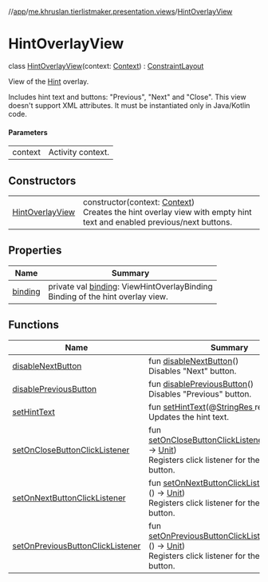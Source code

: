 //[app](../../../index.md)/[me.khruslan.tierlistmaker.presentation.views](../index.md)/[HintOverlayView](index.md)

# HintOverlayView

class [HintOverlayView](index.md)(context: [Context](https://developer.android.com/reference/kotlin/android/content/Context.html)) : [ConstraintLayout](https://developer.android.com/reference/kotlin/androidx/constraintlayout/widget/ConstraintLayout.html)

View of the [Hint](../../me.khruslan.tierlistmaker.presentation.utils.hints.core/-hint/index.md) overlay.

Includes hint text and buttons: &quot;Previous&quot;, &quot;Next&quot; and &quot;Close&quot;. This view doesn't support XML attributes. It must be instantiated only in Java/Kotlin code.

#### Parameters

| | |
|---|---|
| context | Activity context. |

## Constructors

| | |
|---|---|
| [HintOverlayView](-hint-overlay-view.md) | constructor(context: [Context](https://developer.android.com/reference/kotlin/android/content/Context.html))<br>Creates the hint overlay view with empty hint text and enabled previous/next buttons. |

## Properties

| Name | Summary |
|---|---|
| [binding](binding.md) | private val [binding](binding.md): ViewHintOverlayBinding<br>Binding of the hint overlay view. |

## Functions

| Name | Summary |
|---|---|
| [disableNextButton](disable-next-button.md) | fun [disableNextButton](disable-next-button.md)()<br>Disables &quot;Next&quot; button. |
| [disablePreviousButton](disable-previous-button.md) | fun [disablePreviousButton](disable-previous-button.md)()<br>Disables &quot;Previous&quot; button. |
| [setHintText](set-hint-text.md) | fun [setHintText](set-hint-text.md)(@[StringRes ](https://developer.android.com/reference/kotlin/androidx/annotation/StringRes.html)resId: [Int](https://kotlinlang.org/api/latest/jvm/stdlib/kotlin/-int/index.html))<br>Updates the hint text. |
| [setOnCloseButtonClickListener](set-on-close-button-click-listener.md) | fun [setOnCloseButtonClickListener](set-on-close-button-click-listener.md)(onClick: () -&gt; [Unit](https://kotlinlang.org/api/latest/jvm/stdlib/kotlin/-unit/index.html))<br>Registers click listener for the &quot;Close&quot; button. |
| [setOnNextButtonClickListener](set-on-next-button-click-listener.md) | fun [setOnNextButtonClickListener](set-on-next-button-click-listener.md)(onClick: () -&gt; [Unit](https://kotlinlang.org/api/latest/jvm/stdlib/kotlin/-unit/index.html))<br>Registers click listener for the &quot;Next&quot; button. |
| [setOnPreviousButtonClickListener](set-on-previous-button-click-listener.md) | fun [setOnPreviousButtonClickListener](set-on-previous-button-click-listener.md)(onClick: () -&gt; [Unit](https://kotlinlang.org/api/latest/jvm/stdlib/kotlin/-unit/index.html))<br>Registers click listener for the &quot;Previous&quot; button. |
